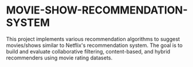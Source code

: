 # MOVIE-SHOW-RECOMMENDATION-SYSTEM
This project implements various recommendation algorithms to suggest movies/shows similar to Netflix's recommendation system. The goal is to build and evaluate collaborative filtering, content-based, and hybrid recommenders using movie rating datasets.
